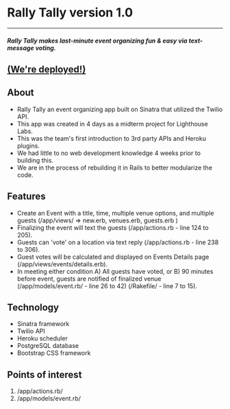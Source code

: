 # Rally Tally version 1.0 
---
##### Rally Tally makes last-minute event organizing fun & easy via text-message voting.
[(We're deployed!)](http://rallytally.herokuapp.com)
-
## About
- Rally Tally an event organizing app built on Sinatra that utilized the Twilio API.
- This app was created in 4 days as a midterm project for Lighthouse Labs.
- This was the team's first introduction to 3rd party APIs and Heroku plugins.
- We had little to no web development knowledge 4 weeks prior to building this.
- We are in the process of rebuilding it in Rails to better modularize the code.

## Features
- Create an Event with a title, time, multiple venue options, and multiple guests (/app/views/ => new.erb, venues.erb, guests.erb )
- Finalizing the event will text the guests (/app/actions.rb - line 124 to 205).
- Guests can 'vote' on a location via text reply (/app/actions.rb - line 238 to 306).
- Guest votes will be calculated and displayed on Events Details page (/app/views/events/details.erb).
- In meeting either condition A) All guests have voted, or B) 90 minutes before event, guests are notified of finalized venue (/app/models/event.rb/ - line 26 to 42)  (/Rakefile/ - line 7 to 15).

## Technology
- Sinatra framework
- Twilio API
- Heroku scheduler 
- PostgreSQL database
- Bootstrap CSS framework

## Points of interest
1. /app/actions.rb/
2. /app/models/event.rb/